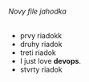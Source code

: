 ###### Novy file jahodka 
* prvy riadokk
* druhy riadok
* treti riadok 
* I just love __devops__.
* stvrty riadok
